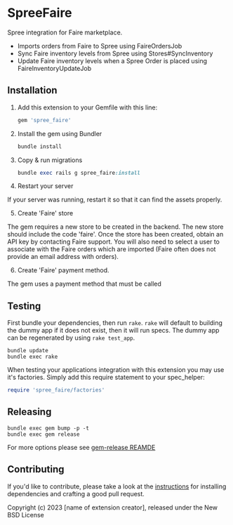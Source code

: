 # SpreeFaire

Spree integration for Faire marketplace.
* Imports orders from Faire to Spree using FaireOrdersJob
* Sync Faire inventory levels from Spree using Stores#SyncInventory
* Update Faire inventory levels when a Spree Order is placed using FaireInventoryUpdateJob

## Installation

1. Add this extension to your Gemfile with this line:

    ```ruby
    gem 'spree_faire'
    ```

2. Install the gem using Bundler

    ```ruby
    bundle install
    ```

3. Copy & run migrations

    ```ruby
    bundle exec rails g spree_faire:install
    ```

4. Restart your server

  If your server was running, restart it so that it can find the assets properly.
  
5. Create 'Faire' store

  The gem requires a new store to be created in the backend. The new store should include the code 'faire'. Once the store has been created, obtain an API key by contacting Faire support. You will also need to select a user to associate with the Faire orders which are imported (Faire often does not provide an email address with orders).

6. Create 'Faire' payment method.

  The gem uses a payment method that must be called 

## Testing

First bundle your dependencies, then run `rake`. `rake` will default to building the dummy app if it does not exist, then it will run specs. The dummy app can be regenerated by using `rake test_app`.

```shell
bundle update
bundle exec rake
```

When testing your applications integration with this extension you may use it's factories.
Simply add this require statement to your spec_helper:

```ruby
require 'spree_faire/factories'
```

## Releasing

```shell
bundle exec gem bump -p -t
bundle exec gem release
```

For more options please see [gem-release REAMDE](https://github.com/svenfuchs/gem-release)

## Contributing

If you'd like to contribute, please take a look at the
[instructions](CONTRIBUTING.md) for installing dependencies and crafting a good
pull request.

Copyright (c) 2023 [name of extension creator], released under the New BSD License
